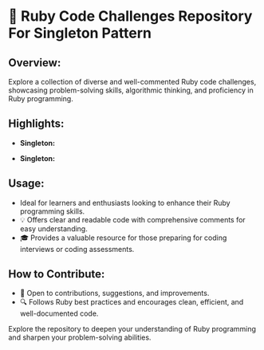 # 🚀 Ruby Code Challenges Repository For Singleton Pattern

## Overview:

Explore a collection of diverse and well-commented Ruby code challenges, showcasing problem-solving skills, algorithmic thinking, and proficiency in Ruby programming.

## Highlights:

- **Singleton:**


- **Singleton:**


## Usage:

- Ideal for learners and enthusiasts looking to enhance their Ruby programming skills.
- 💡 Offers clear and readable code with comprehensive comments for easy understanding.
- 🎓 Provides a valuable resource for those preparing for coding interviews or coding assessments.

## How to Contribute:

- 🤝 Open to contributions, suggestions, and improvements.
- 🔍 Follows Ruby best practices and encourages clean, efficient, and well-documented code.

Explore the repository to deepen your understanding of Ruby programming and sharpen your problem-solving abilities.
